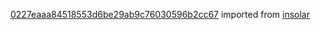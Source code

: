 [0227eaaa84518553d6be29ab9c76030596b2cc67](https://github.com/insolar/insolar/commit/0227eaaa84518553d6be29ab9c76030596b2cc67) imported from [insolar](https://github.com/insolar/insolar)

